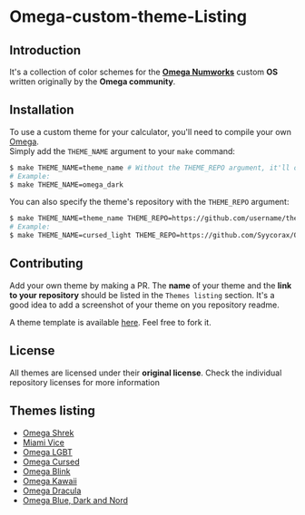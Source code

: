 
# Omega-custom-theme-Listing

## Introduction

It's a collection of color schemes for the [**Omega Numworks**](https://github.com/Omega-Numworks/Omega) custom **OS** written originally by the **Omega community**.

## Installation

To use a custom theme for your calculator, you'll need to compile your own [Omega](https://github.com/Omega-Numworks/Omega).  
Simply add the `THEME_NAME` argument to your `make` command:
```bash
$ make THEME_NAME=theme_name # Without the THEME_REPO argument, it'll only work with local themes
# Example:
$ make THEME_NAME=omega_dark
```
You can also specify the theme's repository with the `THEME_REPO` argument:
```bash
$ make THEME_NAME=theme_name THEME_REPO=https://github.com/username/theme_name
# Example:
$ make THEME_NAME=cursed_light THEME_REPO=https://github.com/Syycorax/Omega-cursed
```

## Contributing

Add your own theme by making a PR. The **name** of your theme and the **link to your repository** should be listed in the `Themes listing` section.
It's a good idea to add a screenshot of your theme on you repository readme.

A theme template is available [here](https://github.com/Omega-Numworks/Omega-Theme-Example). Feel free to fork it.

## License

All themes are licensed under their **original license**. Check the individual repository licenses for more information

## Themes listing

* [Omega Shrek](https://github.com/PierreDiab/Omega_Shrek)
* [Miami Vice](https://github.com/akhilvanka/Miami-Vice)
* [Omega LGBT](https://github.com/coco33920/Omega-LGBT)
* [Omega Cursed](https://github.com/Syycorax/Omega-cursed)
* [Omega Blink](https://github.com/virgilecheminot/Omega-Theme-Blink)
* [Omega Kawaii](https://github.com/apoleon33/Omega-Kawaii-Theme)
* [Omega Dracula](https://github.com/Ratakor/Omega-Dracula-Theme)
* [Omega Blue, Dark and Nord](https://github.com/fmlatghor/Omega-Theme-Example)
